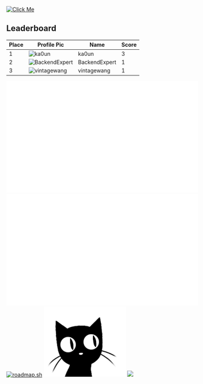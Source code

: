 
[![Click Me](https://via.placeholder.com/200)](https://github.com/ka0un/ka0un/issues/new?title=Cookie+Click&body=I+clicked+the+cookie!)

## Leaderboard

<!-- LEADERBOARD_START -->
| Place | Profile Pic | Name | Score |
|-------|-------------|------|-------|
| 1 | ![ka0un](https://github.com/ka0un.png?size=40) | ka0un |  3 |
| 2 | ![BackendExpert](https://github.com/BackendExpert.png?size=40) | BackendExpert |  1 |
| 3 | ![vintagewang](https://github.com/vintagewang.png?size=40) | vintagewang |  1 |

<!-- LEADERBOARD_END -->

<!-- LAST_START -->
<!-- LAST_END -->

![](https://raw.githubusercontent.com/ka0un/profilestats/master/generated/overview.svg#gh-dark-mode-only) ![](https://raw.githubusercontent.com/ka0un/profilestats/master/generated/languages.svg#gh-dark-mode-only) 
[![roadmap.sh](https://roadmap.sh/card/wide/644a81e7e27257737498eefa?variant=dark&roadmaps=java%2Cbackend%2Cspring-boot%2Csoftware-design-architecture)](https://roadmap.sh/u/aaa) ![](https://github.com/ka0un/CalC/blob/main/cat.gif?raw=true)
![](https://hit.yhype.me/github/profile?user_id=88395585)





